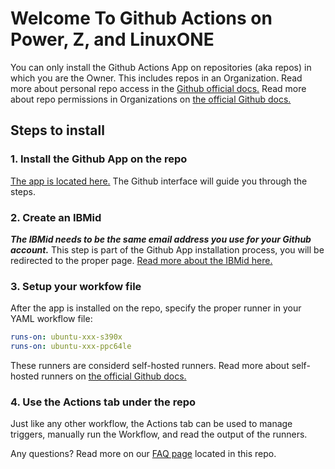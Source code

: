 # Welcome To Github Actions on Power, Z, and LinuxONE

You can only install the Github Actions App on repositories (aka repos) in which you are the Owner. This includes repos in an Organization. Read more about personal repo access in the [Github official docs.](https://docs.github.com/en/account-and-profile/setting-up-and-managing-your-personal-account-on-github/managing-user-account-settings/permission-levels-for-a-personal-account-repository) Read more about repo permissions in Organizations on [the official Github docs.](https://docs.github.com/en/organizations/managing-user-access-to-your-organizations-repositories/managing-repository-roles/repository-roles-for-an-organization)


## Steps to install

### 1. Install the Github App on the repo

[The app is located here.](https://github.com/apps/power-z-gha-runner/) The Github interface will guide you through the steps.

### 2. Create an IBMid

***The IBMid needs to be the same email address you use for your Github account.*** This step is part of the Github App installation process, you will be redirected to the proper page. [Read more about the IBMid here.](https://www.ibm.com/docs/en/ibmid?topic=introduction)


### 3. Setup your workfow file
After the app is installed on the repo, specify the proper runner in your YAML workflow file: 

```yaml
runs-on: ubuntu-xxx-s390x
runs-on: ubuntu-xxx-ppc64le
```

These runners are considerd self-hosted runners. Read more about self-hosted runners on [the official Github docs.](https://docs.github.com/en/actions/hosting-your-own-runners/managing-self-hosted-runners/using-self-hosted-runners-in-a-workflow)

### 4. Use the Actions tab under the repo 

Just like any other workflow, the Actions tab can be used to manage triggers, manually run the Workflow, and read the output of the runners.


Any questions? Read more on our [FAQ page](./FAQ.md) located in this repo.
